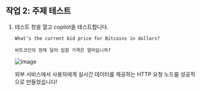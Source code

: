 ## 작업 2: 주제 테스트

1. 테스트 창을 열고 copilot을 테스트합니다.
   ```
   What’s the current bid price for Bitcoins in dollars?
   ```
   ```
   비트코인의 현재 달러 입찰 가격은 얼마입니까?
   ```
   
   ![image](https://github.com/user-attachments/assets/a4e94787-69c6-41a4-8dfe-51eb49a7e059)

   외부 서비스에서 사용자에게 실시간 데이터를 제공하는 HTTP 요청 노드를 성공적으로 만들었습니다!

